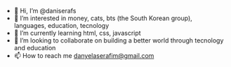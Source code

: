 - 👋 Hi, I’m @daniserafs
- 👀 I’m interested in money, cats, bts (the South Korean group), languages, education, tecnology 
- 🌱 I’m currently learning html, css, javascript
- 💞️ I’m looking to collaborate on building a better world through tecnology and education
- 📫 How to reach me danyelaserafim@gmail.com

<!---
daniserafs/daniserafs is a ✨ special ✨ repository because its `README.md` (this file) appears on your GitHub profile.
You can click the Preview link to take a look at your changes.
--->
